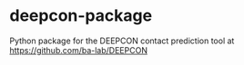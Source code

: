 # deepcon-package
Python package for the DEEPCON contact prediction tool at https://github.com/ba-lab/DEEPCON
